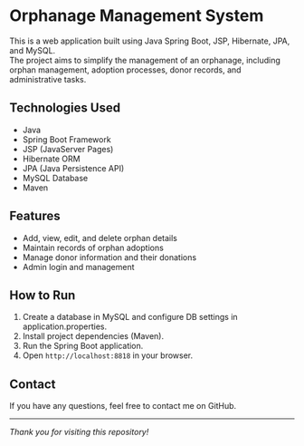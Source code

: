 # Orphanage Management System

This is a web application built using Java Spring Boot, JSP, Hibernate, JPA, and MySQL.  
The project aims to simplify the management of an orphanage, including orphan management, adoption processes, donor records, and administrative tasks.

## Technologies Used
- Java 
- Spring Boot Framework
- JSP (JavaServer Pages)
- Hibernate ORM
- JPA (Java Persistence API)
- MySQL Database
- Maven

## Features
- Add, view, edit, and delete orphan details
- Maintain records of orphan adoptions
- Manage donor information and their donations
- Admin login and management

## How to Run
1. Create a database in MySQL and configure DB settings in application.properties.  
2. Install project dependencies (Maven).  
3. Run the Spring Boot application.  
4. Open `http://localhost:8818` in your browser.

## Contact
If you have any questions, feel free to contact me on GitHub.

---

*Thank you for visiting this repository!*
